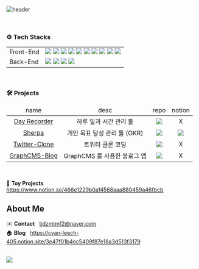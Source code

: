 


![header](https://capsule-render.vercel.app/api?type=soft&color=DF7861&height=150&section=header&text=Jay%20Kim&fontSize=90&rotate=-10&descAlignY=20&fontColor=FCF8E8&animation=fadeIn)

<br/>

### ⚙️ Tech Stacks

<table>
	<tr valign="center">
		<td>Front-End</td>
		<td>
			<img src="https://img.shields.io/badge/HTML5-E34F26?style=for-the-badge&logo=HTML5&logoColor=white"> 
			<img src="https://img.shields.io/badge/CSS3-1572B6?style=for-the-badge&logo=CSS3&logoColor=white"> 
			<img src="https://img.shields.io/badge/JavaScript-F7DF1E?style=for-the-badge&logo=JavaScript&logoColor=white"> 
			<img src="https://img.shields.io/badge/TypeScript-3178C6?style=for-the-badge&logo=TypeScript&logoColor=white">
			<img src="https://img.shields.io/badge/React-61DAFB?style=for-the-badge&logo=React&logoColor=white">
			<img src="https://img.shields.io/badge/Next.js-000000?style=for-the-badge&logo=Next.js&logoColor=white">
			<img src="https://img.shields.io/badge/Redux-764ABC?style=for-the-badge&logo=Redux&logoColor=white">
			<img src="https://img.shields.io/badge/Recoil-000000?style=for-the-badge&logo=Recoil&logoColor=white">
			<img src="https://img.shields.io/badge/Storybook-FF4785?style=for-the-badge&logo=Storybook&logoColor=white">
			<img src="https://img.shields.io/badge/TailwindCSS-06B6D4?style=for-the-badge&logo=TailwindCSS&logoColor=white"></td>
	</tr>
	<tr valign="center">
		<td>Back-End</td>
		<td>
			<img src="https://img.shields.io/badge/Node.js-339933?style=for-the-badge&logo=Node.js&logoColor=white">
			<img src="https://img.shields.io/badge/Express-000000?style=for-the-badge&logo=Express&logoColor=white">
			<img src="https://img.shields.io/badge/Firebase-FFCA28?style=for-the-badge&logo=Firebase&logoColor=white">
			<img src="https://img.shields.io/badge/MongoDB-47A248?style=for-the-badge&logo=MongoDB&logoColor=white">
		</td>
	</tr>
</table>

<br/>

### 🛠️ Projects

<table>
	<thead>
		<td align="center">name</td>
		<td align="center">desc</td>
		<td align="center">repo</td>
		<td align="center">notion</td>
	</thead>
	<tr valign="center">
		<td align="center"><a href="https://next-dayrecorder.vercel.app/">Day Recorder</a></td>
		<td align="center">하루 일과 시간 관리 툴</td>
		<td align="center">
			<a href="https://github.com/jaykiim/dayrecorder"><img src="https://img.shields.io/badge/Repo-181717?style=for-the-badge&logo=GitHub&logoColor=white"></a>
		</td>
		<td align="center">X</td>	
	</tr>
	<tr valign="center">
		<td align="center"><a href="https://sherpa-puce.vercel.app/">Sherpa</a></td>
		<td align="center">개인 목표 달성 관리 툴 (OKR)</td>
		<td align="center">
			<a href="https://github.com/jaykiim/sherpa"><img src="https://img.shields.io/badge/Repo-181717?style=for-the-badge&logo=GitHub&logoColor=white"></a>
		</td>
		<td align="center">
			<a href="https://www.notion.so/Sherpa-ebad125a9adb41ba96bff82e590fcb40"><img src="https://img.shields.io/badge/Sherpa-DF7861?style=for-the-badge&logo=Notion&logoColor=white"></a>
		</td>	
	</tr>
	<tr valign="center">
		<td align="center"><a href="https://twitter-clone-murex-nu.vercel.app/">Twitter-Clone</a></td>
		<td align="center">트위터 클론 코딩</td>
		<td align="center">
			<a href="https://github.com/jaykiim/twitter-clone"><img src="https://img.shields.io/badge/Repo-181717?style=for-the-badge&logo=GitHub&logoColor=white"></a>
		</td>
		<td align="center">X</td>	
	</tr>
	<tr valign="center">
		<td align="center"><a href="https://graphcms-blog-tutorial.vercel.app/">GraphCMS-Blog</a></td>
		<td align="center">GraphCMS 를 사용한 블로그 앱</td>
		<td align="center">
			<a href="https://github.com/jaykiim/graphcms-blog-tutorial"><img src="https://img.shields.io/badge/Repo-181717?style=for-the-badge&logo=GitHub&logoColor=white"></a>
		</td>
		<td align="center">X</td>	
	</tr>
</table>

<br />

🧸 **Toy Projects**  
 https://www.notion.so/466e1229b0af4568aaa880459a46fbcb



## About Me

✉️ **Contact** &nbsp; tidzmtm12@naver.com  
🏠 **Blog** &nbsp; https://cyan-leech-405.notion.site/3e47f01b4ec5409f87e18a3d513f3179  

<br/>

<img src="https://github-readme-stats.vercel.app/api?username=jaykiim&show_icons=true&theme=moltack"/>
